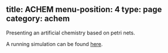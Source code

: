 title: ACHEM
menu-position: 4
type: page
category: achem
---

Presenting an artificial chemistry based on petri nets.

A running simulation can be found [here](http://artlife.ml:51461/).
